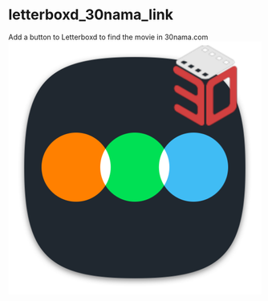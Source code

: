 # letterboxd_30nama_link
Add a button to Letterboxd to find the movie in 30nama.com
![](ltb30n.png)
